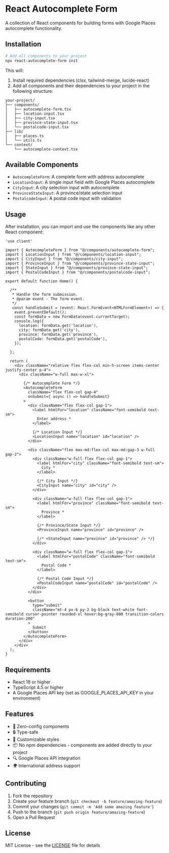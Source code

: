 # React Autocomplete Form

A collection of React components for building forms with Google Places autocomplete functionality.

## Installation

```bash
# Add all components to your project
npx react-autocomplete-form init
```

This will:
1. Install required dependencies (clsx, tailwind-merge, lucide-react)
2. Add all components and their dependencies to your project in the following structure:
```
your-project/
├── components/
│   ├── autocomplete-form.tsx
│   ├── location-input.tsx
│   ├── city-input.tsx
│   ├── province-state-input.tsx
│   └── postalcode-input.tsx
├── lib/
│   ├── places.ts
│   └── utils.ts
└── context/
    └── autocomplete-context.tsx
```

## Available Components

- `AutocompleteForm`: A complete form with address autocomplete
- `LocationInput`: A single input field with Google Places autocomplete
- `CityInput`: A city selection input with autocomplete
- `ProvinceStateInput`: A province/state selection input
- `PostalcodeInput`: A postal code input with validation

## Usage

After installation, you can import and use the components like any other React component:

```tsx
'use client'

import { AutocompleteForm } from "@/components/autocomplete-form";
import { LocationInput } from "@/components/location-input";
import { CityInput } from "@/components/city-input";
import { ProvinceInput } from "@/components/province-state-input";
import { StateInput } from "@/components/province-state-input";
import { PostalCodeInput } from "@/components/postalcode-input";

export default function Home() {

  /**
   * Handle the form submission.
   * @param event - The form event.
   */
   const handleSubmit = (event: React.FormEvent<HTMLFormElement>) => {
    event.preventDefault();
    const formData = new FormData(event.currentTarget);
    console.log({
      location: formData.get('location'),
      city: formData.get('city'),
      province: formData.get('province'),
      postalCode: formData.get('postalCode'),
    });

  };

  return (
    <div className="relative flex flex-col min-h-screen items-center justify-center p-4">
      <div className="w-full max-w-xl">

        {/* Autocomplete Form */}
        <AutocompleteForm 
          className="flex flex-col gap-4"
          onSubmit={ async () => handleSubmit}
        >
          <div className="flex flex-col gap-1">
            <label htmlFor="location" className="font-semibold text-sm">
              Enter address *
            </label>

            {/* Location Input */}
            <LocationInput name="location" id="location" />
          </div>

          <div className="flex max-md:flex-col max-md:gap-3 w-full gap-2">
            <div className="w-full flex flex-col gap-1">
              <label htmlFor="city" className="font-semibold text-sm">
                City *
              </label>

              {/* City Input */}
              <CityInput name="city" id="city" />
            </div>

            <div className="w-full flex flex-col gap-1">
              <label htmlFor="province" className="font-semibold text-sm">
                Province *
              </label>

              {/* Province/State Input */}
              <ProvinceInput name="province" id="province" />

              {/* <StateInput name="province" id="province" /> */}
            </div>

            <div className="w-full flex flex-col gap-1">
              <label htmlFor="postalCode" className="font-semibold text-sm">
                Postal Code *
              </label>

              {/* Postal Code Input */}
              <PostalCodeInput name="postalCode" id="postalCode" />
            </div>
          </div>

          <button
            type="submit"
            className="mt-4 px-6 py-2 bg-black text-white font-semibold cursor-pointer rounded-xl hover:bg-gray-800 transition-colors duration-200"
          >
            Submit
          </button>
        </AutocompleteForm>
      </div>
    </div>
  );
}
```

## Requirements

- React 18 or higher
- TypeScript 4.5 or higher
- A Google Places API key (set as GOOGLE_PLACES_API_KEY in your environment)

## Features

- 🎯 Zero-config components
- 🔒 Type-safe
- 🎨 Customizable styles
- 📦 No npm dependencies - components are added directly to your project
- 🔍 Google Places API integration
- 🌍 International address support

## Contributing

1. Fork the repository
2. Create your feature branch (`git checkout -b feature/amazing-feature`)
3. Commit your changes (`git commit -m 'Add some amazing feature'`)
4. Push to the branch (`git push origin feature/amazing-feature`)
5. Open a Pull Request

## License

MIT License - see the [LICENSE](LICENSE) file for details
